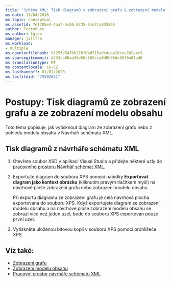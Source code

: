 ```yaml
---
title: 'Schéma XML: Tisk diagramů v zobrazení grafu & zobrazení modelu obsahu'
ms.date: 11/04/2016
ms.topic: conceptual
ms.assetid: 7e1785e4-4aaf-4c66-8735-51e7ca035565
author: TerryGLee
ms.author: tglee
manager: jillfra
ms.workload:
- multiple
ms.openlocfilehash: d1253e5470b176f04d715adc4caa10cec202a4c9
ms.sourcegitcommit: d233ca00ad45e50cf62cca0d0b95dc69f0a87ad6
ms.translationtype: MT
ms.contentlocale: cs-CZ
ms.lasthandoff: 01/01/2020
ms.locfileid: "75592621"
---
```

# <a name="how-to-print-diagrams-from-the-graph-view-and-the-content-model-view"></a>Postupy: Tisk diagramů ze zobrazení grafu a ze zobrazení modelu obsahu

Toto téma popisuje, jak vytisknout diagram ze zobrazení grafu nebo z pohledu modelu obsahu v Návrháři schématu XML.

## <a name="to-print-diagrams-from-the-xml-schema-designer"></a>Tisk diagramů z návrháře schématu XML

1. Otevřete soubor XSD v aplikaci Visual Studio a přidejte některé uzly do [pracovního prostoru Návrhář schémat XML](../xml-tools/xml-schema-designer-workspace.md).

2. Exportujte diagram do souboru XPS pomocí nabídky **Exportovat diagram jako kontext obrázku** (kliknutím pravým tlačítkem myši) na návrhové ploše zobrazení grafu nebo zobrazení modelu obsahu.

     Při exportu diagramu ze zobrazení grafu je celá návrhová plocha exportována do souboru XPS. Když exportujete diagram ze zobrazení modelu obsahu a na návrhové ploše zobrazení modelu obsahu se zobrazí více než jeden uzel, bude do souboru XPS exportován pouze první uzel.

3. Vytiskněte uloženou bitovou kopii v souboru XPS pomocí prohlížeče XPS.

## <a name="see-also"></a>Viz také:

- [Zobrazení grafu](../xml-tools/graph-view.md)
- [Zobrazení modelu obsahu](../xml-tools/content-model-view.md)
- [Pracovní prostor návrháře schématu XML](../xml-tools/xml-schema-designer-workspace.md)
